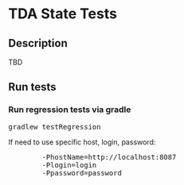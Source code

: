 # TDA State Tests
## Description
TBD


## Run tests
### Run regression tests via gradle
<pre>
gradlew testRegression
</pre>

If need to use specific host, login, password:
<pre>
        -PhostName=http://localhost:8087
        -Plogin=login
        -Ppassword=password
</pre>